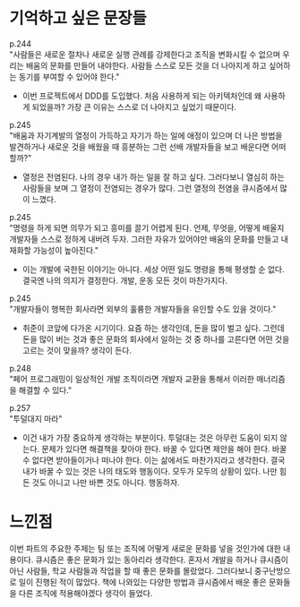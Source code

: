 # 기억하고 싶은 문장들

p.244 </br>
"사람들은 새로운 절차나 새로운 실행 관례를 강제한다고 조직을 변화시킬 수 없으며 우리는 배움의 문화를 만들어 내야한다. 사람들 스스로 모든 것을 더 나아지게 하고 싶어하는 동기를 부여할 수 있어야 한다."

- 이번 프로젝트에서 DDD를 도입했다. 처음 사용하게 되는 아키텍처인데 왜 사용하게 되었을까? 가장 큰 이유는 스스로 더 나아지고 싶었기 때문이다.

p.245 </br>
"배움과 자기계발의 열정이 가득하고 자기가 하는 일에 애정이 있으며 더 나은 방법을 발견하거나 새로운 것을 배웠을 때 흥분하는 그런 선배 개발자들을 보고 배운다면 어떠할까?"

- 열정은 전염된다. 나의 경우 내가 하는 일을 잘 하고 싶다. 그러다보니 열심히 하는 사람들을 보며 그 열정이 전염되는 경우가 많다. 그런 열정의 전염을 큐시즘에서 많이 느꼈다.

p.245 </br>
"명령을 하게 되면 의무가 되고 흥미를 끌기 어렵게 된다. 언제, 무엇을, 어떻게 배울지 개발자들 스스로 정하게 내버려 두자. 그러한 자유가 있어야만 배움의 문화를 만들고 내재화할 가능성이 높아진다."

- 이는 개발에 국한된 이야기는 아니다. 세상 어떤 일도 명령을 통해 평생할 순 없다. 결국엔 나의 의지가 결정한다. 개발, 운동 모든 것이 마찬가지다.

p.245 </br>
"개발자들이 행복한 회사라면 외부의 훌륭한 개발자들을 유인할 수도 있을 것이다."

- 취준이 코앞에 다가온 시기이다. 요즘 하는 생각인데, 돈을 많이 벌고 싶다. 그런데 돈을 많이 버는 것과 좋은 문화의 회사에서 일하는 것 중 하나를 고른다면 어떤 것을 고르는 것이 맞을까? 생각이 든다.

p.248 </br>
"페어 프로그래밍이 일상적인 개발 조직이라면 개발자 교환을 통해서 이러한 매너리즘을 해결할 수 있다."

p.257 </br>
"투덜대지 마라"

- 이건 내가 가장 중요하게 생각하는 부분이다. 투덜대는 것은 아무런 도움이 되지 않는다. 문제가 있다면 해결책을 찾아야 한다. 바꿀 수 있다면 제안을 해야 한다. 바꿀 수 없다면 받아들이거나 떠나야 한다. 이는 삶에서도 마찬가지라고 생각한다. 결국 내가 바꿀 수 있는 것은 나의 태도와 행동이다. 모두가 모두의 상황이 있다. 나만 힘든 것도 아니고 나만 바쁜 것도 아니다. 행동하자.

# 느낀점

이번 파트의 주요한 주제는 팀 또는 조직에 어떻게 새로운 문화를 넣을 것인가에 대한 내용이다.
큐시즘은 좋은 문화가 있는 동아리라 생각한다.
혼자서 개발을 하거나 큐시즘이 아닌 사람들, 학교 사람들과 작업을 할 때 좋은 문화를 몰랐었다.
그러다보니 중구난방으로 일이 진행된 적이 많았다.
책에 나와있는 다양한 방법과 큐시즘에서 배운 좋은 문화들을 다른 조직에 적용해야겠다 생각이 들었다.

